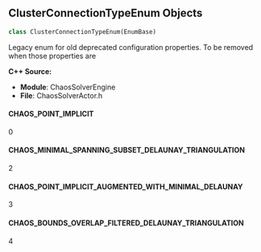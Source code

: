 ## ClusterConnectionTypeEnum Objects

```python
class ClusterConnectionTypeEnum(EnumBase)
```

Legacy enum for old deprecated configuration properties. To be removed when those properties are

**C++ Source:**

- **Module**: ChaosSolverEngine
- **File**: ChaosSolverActor.h

<a id="unreal.ClusterConnectionTypeEnum.CHAOS_POINT_IMPLICIT"></a>

#### CHAOS_POINT_IMPLICIT

0

<a id="unreal.ClusterConnectionTypeEnum.CHAOS_MINIMAL_SPANNING_SUBSET_DELAUNAY_TRIANGULATION"></a>

#### CHAOS_MINIMAL_SPANNING_SUBSET_DELAUNAY_TRIANGULATION

2

<a id="unreal.ClusterConnectionTypeEnum.CHAOS_POINT_IMPLICIT_AUGMENTED_WITH_MINIMAL_DELAUNAY"></a>

#### CHAOS_POINT_IMPLICIT_AUGMENTED_WITH_MINIMAL_DELAUNAY

3

<a id="unreal.ClusterConnectionTypeEnum.CHAOS_BOUNDS_OVERLAP_FILTERED_DELAUNAY_TRIANGULATION"></a>

#### CHAOS_BOUNDS_OVERLAP_FILTERED_DELAUNAY_TRIANGULATION

4

<a id="unreal.GeometryCollectionDebugDrawActorHideGeometry"></a>